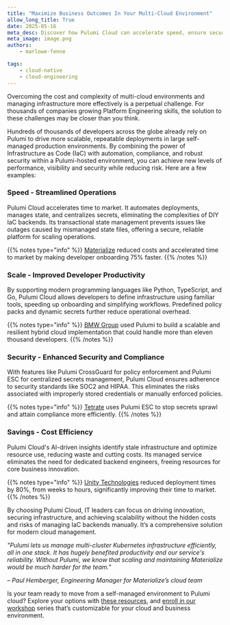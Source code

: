 ```yaml
---
title: "Maximize Business Outcomes In Your Multi-Cloud Environment"
allow_long_title: True
date: 2025-05-16
meta_desc: Discover how Pulumi Cloud can accelerate speed, ensure security, scale operations, and save costs in your multi-cloud environment.
meta_image: image.png
authors:
    - marlowe-fenne

tags:
    - cloud-native
    - cloud-engineering
---
```

Overcoming the cost and complexity of multi-cloud environments and managing infrastructure more effectively is a perpetual challenge. For thousands of companies growing Platform Engineering skills, the solution to these challenges may be closer than you think.

<!--more-->
Hundreds of thousands of developers across the globe already rely on Pulumi to drive more scalable, repeatable deployments in large self-managed production environments. By combining the power of Infrastructure as Code (IaC) with automation, compliance, and robust security within a Pulumi-hosted environment, you can achieve new levels of performance, visibility and security while reducing risk. Here are a few examples:

### Speed - Streamlined Operations

Pulumi Cloud accelerates time to market. It automates deployments, manages state, and centralizes secrets, eliminating the complexities of DIY IaC backends. Its transactional state management prevents issues like outages caused by mismanaged state files, offering a secure, reliable platform for scaling operations.

{{% notes type="info" %}}
[Materialize](/case-studies/materialize/) reduced costs and accelerated time to market by making developer onboarding 75% faster.
{{% /notes %}}

### Scale - Improved Developer Productivity

By supporting modern programming languages like Python, TypeScript, and Go, Pulumi Cloud allows developers to define infrastructure using familiar tools, speeding up onboarding and simplifying workflows. Predefined policy packs and dynamic secrets further reduce operational overhead.

{{% notes type="info" %}}
[BMW Group](/case-studies/bmw/) used Pulumi to build a scalable and resilient hybrid cloud implementation that could handle more than eleven thousand developers.
{{% /notes %}}

### Security - Enhanced Security and Compliance

With features like Pulumi CrossGuard for policy enforcement and Pulumi ESC for centralized secrets management, Pulumi Cloud ensures adherence to security standards like SOC2 and HIPAA. This eliminates the risks associated with improperly stored credentials or manually enforced policies.

{{% notes type="info" %}}
[Tetrate](/product/secrets-management/) uses Pulumi ESC to stop secrets sprawl and attain compliance more efficiently.
{{% /notes %}}

### Savings - Cost Efficiency

Pulumi Cloud's AI-driven insights identify stale infrastructure and optimize resource use, reducing waste and cutting costs. Its managed service eliminates the need for dedicated backend engineers, freeing resources for core business innovation.

{{% notes type="info" %}}
[Unity Technologies](/case-studies/unity/) reduced deployment times by 80%, from weeks to hours, significantly improving their time to market.
{{% /notes %}}

By choosing Pulumi Cloud, IT leaders can focus on driving innovation, securing infrastructure, and achieving scalability without the hidden costs and risks of managing IaC backends manually. It’s a comprehensive solution for modern cloud management.

_"Pulumi lets us manage multi-cluster Kubernetes infrastructure efficiently, all in one stack. It has hugely benefited productivity and our service's reliability. Without Pulumi, we know that scaling and maintaining Materialize would be much harder for the team."_

_– Paul Hemberger, Engineering Manager for Materialize’s cloud team_

Is your team ready to move from a self-managed environment to Pulumi cloud? Explore your options with [these resources](/product/pulumi-cloud/), and [enroll in our workshop](https://info.pulumi.com/pulumi-platform-engineering-immersion-days) series that’s customizable for your cloud and business environment.
